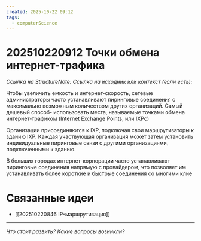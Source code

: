 ```yaml
---
created: 2025-10-22 09:12
tags:
  - computerScience
---
```

# 202510220912 Точки обмена интернет-трафика

*Ссылка на StructureNote:*
*Ссылка на исходник или контекст (если есть):* 

Чтобы увеличить емкость и интернет-скорость, сетевые администраторы часто устанавливают пиринговые соединения с максимально возможным количеством других организаций. Самый дешевый способ- использовать места, называемые точками обмена интернет-трафиком (Internet Exchange Points, или IXPc)

Организации присоединяются к IXP, подключая свои маршрутизаторы к зданию IXP. Каждая участвующая организация может затем установить индивидуальные пиринговые связи с другими организациями, подключенными к зданию.

В больших городах интернет-корпорации часто устанавливают пиринговые соединения напрямую с провайдером, что позволяет им устанавливать более короткие и быстрые соединения со многими клие

# Связанные идеи
- [[202510220846 IP-маршрутизация]]
---

*Что стоит развить? Какие вопросы возникли?*